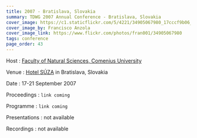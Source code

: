 ```yaml
---
title: 2007 - Bratislava, Slovakia
summary: TDWG 2007 Annual Conference - Bratislava, Slovakia
cover_image: https://c1.staticflickr.com/5/4221/34905067980_17cccf9b06_b.jpg
cover_image_by: Francisco Anzola
cover_image_link: https://www.flickr.com/photos/fran001/34905067980
tags: conference
page_order: 43
---
```


Host
: [Faculty of Natural Sciences, Comenius University](https://fns.uniba.sk/en/)

Venue
: [Hotel SÚZA](http://www.suza.sk/) in Bratislava, Slovakia

Date
: 17-21 September 2007

Proceedings
: `link coming`

Programme
: `link coming`

Presentations
: not available

Recordings
: not available
